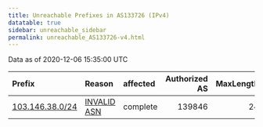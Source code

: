 ```yaml
---
title: Unreachable Prefixes in AS133726 (IPv4)
datatable: true
sidebar: unreachable_sidebar
permalink: unreachable_AS133726-v4.html
---
```


Data as of 2020-12-06 15:35:00 UTC


<div class="datatable-begin"></div>

| Prefix                                                   | Reason                                                                                                  | affected   |   Authorized AS |   MaxLength | Anchor                                       |   unreachable /24s |
|:---------------------------------------------------------|:--------------------------------------------------------------------------------------------------------|:-----------|----------------:|------------:|:---------------------------------------------|-------------------:|
| [103.146.38.0/24](https://stat.ripe.net/103.146.38.0/24) | [INVALID ASN](https://rpki-validator.ripe.net/announcement-preview?asn=AS133726&prefix=103.146.38.0/24) | complete   |          139846 |          24 | [APNIC](unreachable_APNIC_RPKI_Root-v4.html) |                  1 |

<div class="datatable-end"></div>